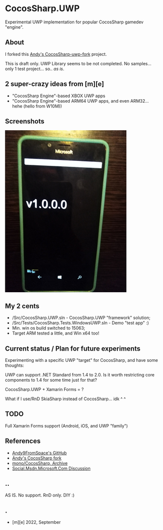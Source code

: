 # CocosSharp.UWP
Experimental UWP implementation for popular CocosSharp gamedev "engine". 


## About
I forked this [Andy's CocosSharp-uwp-fork](https://github.com/Andy9FromSpace/CocosSharp) project.

This is draft only. UWP Library seems to be not completed. No samples... only 1 test project... so.. *as is*.

## 2 super-crazy ideas from [m][e] 
- "CocosSharp Engine"-based XBOX UWP apps
- "CocosSharp Engine"-based ARM64 UWP apps, and even ARM32... hehe (hello from  W10M))

## Screenshots
<img src="Images/shot1.png" Width="400" />

## My 2 cents
- /Src/CocosSharp.UWP.sln  - CocosSharp.UWP "framework" solution;
- /Src/Tests/CocosSharp.Tests.WindowsUWP.sln - Demo "test app" :)
- Min. win os build switched to 15063; 
- Target ARM tested a little, and Win x64 too!


## Current status / Plan for future experiments
Experimenting with a specific UWP "target" for CocosSharp, and have some thoughts: 

UWP can support .NET Standard from 1.4 to 2.0. Is it worth restricting core components to 1.4 for some time just for that? 

CocosSharp.UWP + Xamarin Forms = ? 

What if I use/RnD SkiaSharp instead of CocosSharp... idk ^ ^

## TODO
Full Xamarin Forms support (Android, iOS, and UWP "family")

## References
- [Andy9FromSpace's GitHub](https://github.com/Andy9FromSpace)
- [Andy's CocosSharp fork](https://github.com/Andy9FromSpace/CocosSharp)
- [mono/CocosSharp, Archive](https://github.com/mono/CocosSharp) 
- [Social.Msdn.Microsoft.Com Discussion](https://social.msdn.microsoft.com/Forums/en-US/cfc972eb-8a7c-4caf-aa9e-401187a58cef/cocossharp-for-uwp?forum=xamarinlibraries)

## ..
AS IS. No support. RnD only. DIY :)

## .
- [m][e] 2022, September